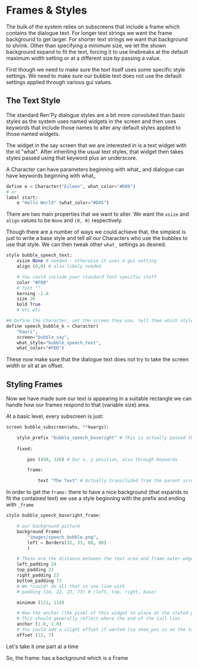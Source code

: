 # Frames & Styles

The bulk of the system relies on subscreens that include a frame which contains the dialogue text. For longer text strings we want the frame background to get larger. For shorter text strings we want that background to shrink. Other than specifying a minimum size, we let the shown background expand to fit the text, forcing it to use linebreaks at the default maximum width setting or at a different size by passing a value.

First though we need to make sure the text itself uses some specific style settings. We need to make sure our bubble text does not use the default settings applied through various gui values.

## The Text Style

The standard Ren'Py dialogue styles are a bit more convoluted than basic styles as the system uses named widgets in the screen and then uses keywords that include those names to alter any default styles applied to those named widgets.

The widget in the say screen that we are interested in is a text widget with the id "what". After inheriting the usual text styles, that widget then takes styles passed using that keyword plus an underscore.

A Character can have parameters beginning with what_ and dialogue can have keywords beginning with what_
```py
define e = Character("Eileen", what_color="#D89")
# or
label start:
    e "Hello World" (what_color="#D45")
```

There are two main properties that we want to alter. We want the `xsize` and `align` values to be `None` and `(0, 0)` respectively.

Though there are a number of ways we could achieve that, the simplest is just to write a base style and tell all our Characters who use the bubbles to use that style. We can then tweak other `what_` settings as desired.
```py
style bubble_speech_text:
    xsize None # needed - otherwise it uses a gui setting
    align (0,0) # also likely needed

    # You could include your standard font specific stuff
    color "#F00"
    # font ""
    kerning -1.0
    size 26
    bold True
    # etc etc

## Define the Character, set the screen they use, tell them which style to use for the "what" widget
define speech_bubble_k = Character(
    "Kaori", 
    screen="bubble_say", 
    what_style="bubble_speech_text",
    what_color="#FDD")
```
These now make sure that the dialogue text does not try to take the screen width or sit at an offset.

## Styling Frames

Now we have made sure our text is appearing in a suitable rectangle we can handle how our frames respond to that (variable size) area.

At a basic level, every subscreen is just:
```py
screen bubble_subscreen(who, **kwargs):

    style_prefix "bubble_speech_baseright" # This is actually passed through keywords
    
    fixed:

        pos (450, 320) # Our x, y position, also through keywords

        frame:

            text "The Text" # Actually transcluded from the parent screen
```
In order to get the `frame:` there to have a nice background (that expands to fit the contained text) we use a style beginning with the prefix and ending with `_frame`
```py
style bubble_speech_baseright_frame:

    # our background picture
    background Frame(
        "images/speech_bubble.png", 
        left = Borders(32, 33, 88, 80)
        )

    # These are the distance between the text area and frame outer edge
    left_padding 24
    top_padding 22
    right_padding 23
    bottom_padding 73
    # We *could* do all that in one line with
    # padding (24, 22, 23, 73) # (left, top, right, base)

    minimum (121, 114)

    # Now the anchor (the pixel of this widget to place at the stated pos)
    # This should generally reflect where the end of the tail lies
    anchor (1.0, 1.0)
    # You could add a slight offset if wanted (so show_pos is on the tail)
    offset (12, 7)
```
Let's take it one part at a time

So, the frame: has a background which is a Frame
